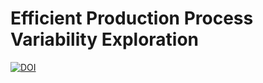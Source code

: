 # Efficient Production Process Variability Exploration

[![DOI](https://img.shields.io/badge/DOI-10.1145/3510466.3511274-888888.svg)](https://doi.org/10.1145/3510466.3511274)
